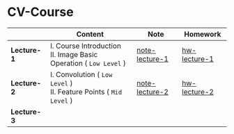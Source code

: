 # CV-Course



|               | Content                                                      | Note                                | Homework                      |
| ------------- | ------------------------------------------------------------ | ----------------------------------- | ----------------------------- |
| **Lecture-1** | I. Course Introduction<br>II. Image Basic Operation ( `Low Level` ) | [note-lecture-1](note-lecture-1.md) | [hw-lecture-1](hw-lecture-1/) |
| **Lecture-2** | I. Convolution ( `Low Level` )<br>II. Feature Points ( `Mid Level` ) | [note-lecture-2](note-lecture-2.md) | [hw-lecture-2](hw-lecture-2/) |
| **Lecture-3** |                                                              |                                     |                               |

